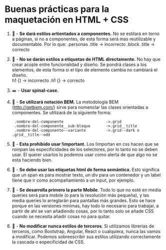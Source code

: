 # Buenas prácticas para la maquetación en HTML + CSS

1. :bento: - **Se dará estilos ortientados a componentes.** No se estilará en torno a páginas, si no a componentes, de esta forma será mas reutilizable y documentable. Por lo que:
    .personas .title -> incorrecto
    .block .title       -> correcto

1. :nail_care: - **No se darán estilos a etiquetas de HTML directamente.** No hay que crear acople entre funcionalidad y diseño. Se pondrá clases a los elementos, de esta forma si el tipo de elemento cambia no cambiará el diseño.  
    h1 {} -> incorrecto
    .h1 {} -> correcto

1. :black_nib: - **Usar spinal-case.** 

1. :closed_book: -  **Se utilizará notación BEM.** La metodología BEM (http://getbem.com/) sirve para nomenclar las clases orientadas a componentes. Se utilizará de la siguiente forma:

        .nombre-del-componente                   ->.grid
        .nombre-del-componente__sub-bloque       ->.grid__title
        .nombre-del-componente--variante         ->.grid--dark o .grid__title--odd

1. :no_entry_sign: - **Esta prohibido usar !important.** Los !importan en css hacen que se rompan las especificidades de los selectores, por lo tanto no se deben usar. El querer usarlos lo podemos usar como alerta de que algo no se esta haciendo bien.

1. :newspaper: -  **Se debe usar las etiquetas html de forma semántica.** Esto significa que un span es para mostrar texto, un div para un contenedor y un label tiene que ir como acompañamiento a un input, por ejemplo. 

1. :iphone: - **Se desarrolla primero la parte Mobile**. Todo lo que no esté en media queries será para mobile (o para la resolución más pequeña), y las media queries lo arreglarán para pantallas más grandes. Esto se hace porque en las versiones mínimas, hay todo lo necesario para trabajar, a partir de ahí se van añadiendo cosas, por lo tanto solo se añade CSS cuando se necesita añadir cosas no para quitar.

1. :construction_worker: - **No modificar nunca estilos de terceros**. Si utilizamos librerias de terceros, como Bootstrap, Angular, React o cualquiera, nunca las vamos a modificar. Podemos sobreescribir sus estilos utilizando correctamente la cascada o especificidad de CSS.
